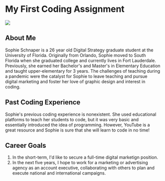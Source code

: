 # My First Coding Assignment #
<img src=https://media.makeameme.org/created/first-shes-sour-4wol3v.jpg>

## About Me #
Sophie Schnaper is a 26 year old Digital Strategy graduate student at the University of Florida. Originally from Orlando, Sophie moved to South Florida when she graduated college and currently lives in Fort Lauderdale. Previously, she earned her Bachelor's and Master's in Elementary Education and taught upper-elementary for 3 years. The challenges of teaching during a pandemic were the catalyst for Sophie to leave teaching and pursue digital marketing and foster her love of graphic design and interest in coding. 

## Past Coding Experience ##
Sophie's previous coding experience is nonexistent. She used educational platforms to teach her students to code, but it was very basic and essentially introduced the idea of programming. However, YouTube is a great resource and Sophie is sure that she will learn to code in no time!

## Career Goals ##
1. In the short-term, I'd like to secure a full-time digital marketign position.
2. In the next five years, I hope to work for a marketing or advertising agency as an account executive, collaborating with others to plan and execute national and international campaigns. 
